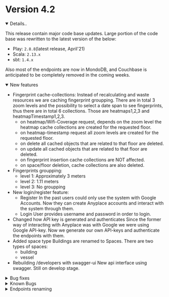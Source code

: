 
# Version 4.2
<details open>
<summary>
Details..
</summary>

This release contain major code base updates.
Large portion of the code base was rewritten to the latest version of the below:
- Play: `2.8.8`(latest release, April'21)
- Scala: `2.13.x`
- sbt: `1.4.x`

Also most of the endpoints are now in MondoDB, and Couchbase is anticipated to
be completely removed in the coming weeks.

<details open>
<summary>
New features
</summary>

- Fingerprint cache-collections:
  Instead of recalculating and waste resources we are caching fingerprint groupping. There are in total 3 zoom levels and the possibility to select a date span to see fingerprints, thus there are in total 6 collections. Those are heatmaps1,2,3 and heatmapTimestamp1,2,3.
  - on heatmap/Wifi-Coverage request, depends on the zoom level the heatmap cache collections are created for the requested floor.
  - on heatmap-timestamp request all zoom levels are created for the requested floor.
  - on delete all cached objects that are related to that floor are deleted.
  - on update all cached objects that are related to that floor are deleted.
  - on fingerprint insertion cache collections are NOT affected.
  - on space/floor deletion, cache collections are also deleted.
- Fingerprints groupping:
  + level 1: Approximately 3 meters
  + level 2: 1.11 meters
  + level 3: No groupping
- New login/register feature:
  - Register
  In the past users could only use the system with Google Accounts. Now they can create Anyplace accounts and interact with the system through them.
  - Login
  User provides username and password in order to login.
- Changed how API key is generated and authenticates
  Since the former way of interacting with Anyplace was with Google we were using Google API-key.
  Now we generate our own API-keys and authenticate the endpoints with them.
- Added space type
  Buildings are renamed to Spaces. There are two types of spaces:
  + building
  + vessel
- Rebuilding /developers with swagger-ui
  New api interface using swagger.  Still on develop stage.

</details>

<details>
<summary>
Bug fixes
</summary>

- Crossfilter:
  The feature where a user could see fingerprints on a time span was not working.
  - Reset button was also fixed.
  The feature is now working properly and supports:
  - Wi-Fi coverage
  - Heatmaps
</details>

<details>
<summary>
Known Bugs
</summary>

- On space deletion directory path/radiomaps_frozen/building/floor remained
- Show access points feature shows wrong location
- Problematic features when logged with local account:
  + Update space
  + Add campus
  + Update campus
  + Search pois

</details>

<details>
<summary>
Endpoints renaming
</summary>

- /admin/accounts_all						-> 	/user/admin/accounts_all
- /anyplace/version 						->  /api/version
- /anyplace/mapping/building/add        	->	/anyplace/mapping/space/add 
- /anyplace/mapping/building/update     	->	/anyplace/mapping/space/update 
- /anyplace/mapping/building/delete     	->	/anyplace/mapping/space/delete 
- /anyplace/mapping/building/all        	->	/anyplace/mapping/space/all 
- /anyplace/mapping/building/all_owner  	->	/anyplace/mapping/space/all_owner
- /anyplace/mapping/building/coordinates	->	/anyplace/mapping/space/coordinates
- /anyplace/mapping/building/get 			->	/anyplace/mapping/space/get

</details>

</details>
